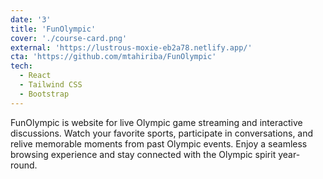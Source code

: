 ```yaml
---
date: '3'
title: 'FunOlympic'
cover: './course-card.png'
external: 'https://lustrous-moxie-eb2a78.netlify.app/'
cta: 'https://github.com/mtahiriba/FunOlympic'
tech:
  - React
  - Tailwind CSS
  - Bootstrap
---
```


FunOlympic is website for live Olympic game streaming and interactive discussions. Watch your favorite sports, participate in conversations, and relive memorable moments from past Olympic events. Enjoy a seamless browsing experience and stay connected with the Olympic spirit year-round.
